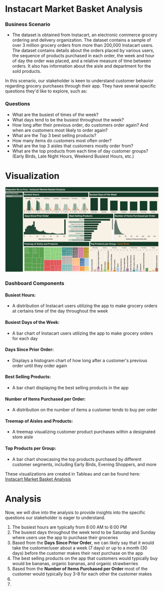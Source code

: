 # Instacart Market Basket Analysis

### Business Scenario

- The dataset is obtained from Instacart, an electronic commerce grocery ordering and delivery organization. The dataset contains a sample of over 3 million grocery orders from more than 200,000 Instacart users. The dataset contains details about the orders placed by various users, the sequence of products purchased in each order, the week and hour of day the order was placed, and a relative measure of time between orders. It also has information about the aisle and department for the sold products.

In this scenario, our stakeholder is keen to understand customer behavior regarding grocery purchases through their app. They have several specific questions they'd like to explore, such as:

### Questions
<ul>
  <li>What are the busiest of times of the week?</li>
  <li>What days tend to be the busiest throughout the week?</li>
  <li>How long after their previous order, do customers order again? And when are customers most likely to order again?</li>
  <li>What are the Top 3 best selling products?</li>
  <li>How many items do customers most often order?</li>
  <li>What are the top 3 aisles that customers mostly order from?</li>
  <li>What are the top products from each time of day customer groups? (Early Birds, Late Night Hours, Weekend Busiest Hours, etc.)</li>
</ul>

# Visualization
<img src = "Instacart Dashboard.png"></img>

### Dashboard Components

#### Busiest Hours:
- A distribution of Instacart users utilizing the app to make grocery orders at certains time of the day throughout the week

#### Busiest Days of the Week:
- A bar chart of Instacart users utilizing the app to make grocery orders for each day

#### Days Since Prior Order:
- Displays a histogram chart of how long after a customer's previous order until they order again

#### Best Selling Products:
- A bar chart displaying the best selling products in the app

#### Number of Items Purchased per Order:
- A distribution on the number of items a customer tends to buy per order

#### Treemap of Aisles and Products:
- A treemap visualizing customer product purchases within a designated store aisle

#### Top Products per Group:
- A bar chart showcasing the top products purchased by different customer segments, including Early Birds, Evening Shoppers, and more


These visualizations are created in Tableau and can be found here: <a href = "https://public.tableau.com/app/profile/alejandro.de.la.cruz5286/viz/InstacartMarketBasketAnalysis_17122561477850/InstacartMarketBasketAnalysis" rel="unfollow">Instacart Market Basket Analysis</a>

# Analysis

Now, we will dive into the analysis to provide insights into the specific questions our stakeholder is eager to understand.

<ol>
  <li>The busiest hours are typically from 8:00 AM to 6:00 PM</li>
  <li>The busiest days throughout the week tend to be Saturday and Sunday where users use the app to purchase their groceries</li>
  <li>Based from the <b>Days Since Prior Order</b>, we can likely say that it would take the customer/user about a week (7 days) or up to a month (30 days) before the customer makes their next purchase on the app</li>
  <li>The best selling products on the app that customers would typically buy would be bananas, organic bananas, and organic strawberries</li>
  <li>Based from the <b>Number of Items Purchased per Order</b> most of the customer would typically buy 3-8 for each other the customer makes</li>
  <li></li>
  <li></li>
</ol>
